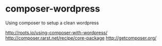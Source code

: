 composer-wordpress
==================

Using composer to setup a clean wordpress

http://roots.io/using-composer-with-wordpress/
http://composer.rarst.net/recipe/core-package
http://getcomposer.org/
